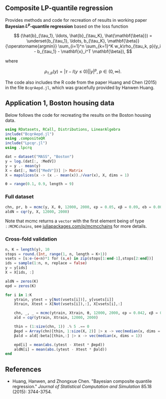 ## Composite LP-quantile regression

Provides methods and code for recreation of results in working paper **Bayesian $L^p$-quantile regression** based on the loss function

$$
  (\hat{b}_{\tau_1}, \ldots, \hat{b}_{\tau_K}, \hat{\mathbf{\beta}}) = \underset{b_{\tau_1}, \ldots, b_{\tau_K}, \mathbf{\beta}}{\operatorname{argmin}} \sum_{i=1}^n  \sum_{k=1}^K w_k\rho_{\tau_k, p}(y_i - b_{\tau_1} - \mathbf{x}_i^T \mathbf{\beta}),
$$

where

$$
  \rho_{\tau, p}(y) = |\tau - I(y \leq 0)||y|^p,\ p \in (0, \infty).
$$

The code also includes the R code from the paper Huang and Chen (2015) in the file `BcqrAepd.jl`, which was gracefully provided by Hanwen Huang.

## Application 1, Boston housing data
Below follows the code for recreating the results on the Boston housing data.
```jl
using RDatasets, RCall, Distributions, LinearAlgebra
include("BcqrAepd.jl")
using .compositeQR
include("Lpcqr.jl")
using .lpcrq

dat = dataset("MASS", "Boston")
y = log.(dat[:, :MedV])
y = y .- mean(y)
X = dat[:, Not(["MedV"])] |> Matrix
X = mapslices(x -> (x .- mean(x))./√var(x), X, dims = 1)

θ = range(0.1, 0.9, length = 9)
```

### Full dataset
```jl
chn, pr, b = mcmc(y, X, θ, 12000, 2000, ϵp = 0.05, ϵβ = 0.09, ϵb = 0.009)
aldN = cqr(y, X, 12000, 2000)
```
Note that mcmc returns a `vector` with the first element being of type `::MCMCchains`, see [juliapackages.com/p/mcmcchains](https://juliapackages.com/p/mcmcchains) for more details.

### Cross-fold validation
```jl
n, K = length(y), 10
stops = round.(Int, range(1, n, length = K+1))
vsets = [s:e-(e<n)*1 for (s,e) in zip(stops[1:end-1],stops[2:end])]
ids = sample(1:n, n, replace = false)
y = y[ids]
X = X[ids, :]

aldN = zeros(K)
epd = zeros(K)

for i in 1:K
    ytrain, ytest = y[Not(vsets[i])], y[vsets[i]]
    Xtrain, Xtest = X[Not(vsets[i]),:], X[vsets[i],:]

    chn, _, _ = mcmc(ytrain, Xtrain, θ, 12000, 2000, ϵp = 0.042, ϵβ = 0.08, ϵb = 0.0082);
    ald = cqr(ytrain, Xtrain, 12000, 2000)

    thin = (1:size(chn, 1)) .% 5 .== 0
    βepd = Array(chn)[thin, 1:size(X, 2)] |> x -> vec(median(x, dims = 1))
    βald = ald[:beta][thin,:] |> x -> vec(median(x, dims = 1))

    epd[i] = mean(abs.(ytest - Xtest * βepd))
    aldN[i] = mean(abs.(ytest - Xtest * βald))
end
```


## References
- Huang, Hanwen, and Zhongxue Chen. "Bayesian composite quantile regression." *Journal of Statistical Computation and Simulation* 85.18 (2015): 3744-3754.

